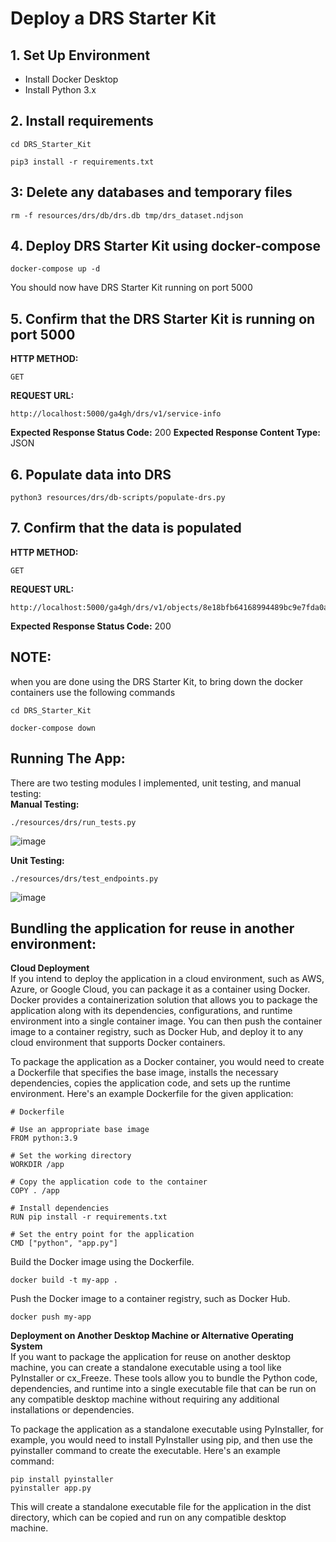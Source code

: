 # Deploy a DRS Starter Kit

## 1. Set Up Environment
- Install Docker Desktop
- Install Python 3.x

## 2. Install requirements
```
cd DRS_Starter_Kit
```
```
pip3 install -r requirements.txt
```

## 3: Delete any databases and temporary files
```
rm -f resources/drs/db/drs.db tmp/drs_dataset.ndjson
```

## 4. Deploy DRS Starter Kit using docker-compose
```
docker-compose up -d
```
You should now have DRS Starter Kit running on port 5000


## 5. Confirm that the DRS Starter Kit is running on port 5000 
**HTTP METHOD:**
```
GET
```
**REQUEST URL:**
```
http://localhost:5000/ga4gh/drs/v1/service-info
```
**Expected Response Status Code:** 200
**Expected Response Content Type:** JSON

## 6. Populate data into DRS
```
python3 resources/drs/db-scripts/populate-drs.py
```

## 7. Confirm that the data is populated
**HTTP METHOD:**
```
GET
```
**REQUEST URL:**
```
http://localhost:5000/ga4gh/drs/v1/objects/8e18bfb64168994489bc9e7fda0acd4f
```
**Expected Response Status Code:** 200

## NOTE: 
when you are done using the DRS Starter Kit, to bring down the docker containers use the following commands
```
cd DRS_Starter_Kit
```
```
docker-compose down
```
## Running The App:
There are two testing modules I implemented, unit testing, and manual testing: <br>
**Manual Testing:** 
```
./resources/drs/run_tests.py
```
![image](https://user-images.githubusercontent.com/63073172/231483753-3f3588ef-2a2f-40e1-8928-f41dc0ddad94.png)

**Unit Testing:**
```
./resources/drs/test_endpoints.py
```
![image](https://user-images.githubusercontent.com/63073172/231477500-01f856ab-07c1-4096-bb05-9e5a1c876d7f.png)

## Bundling the application for reuse in another environment:
**Cloud Deployment** <br>
If you intend to deploy the application in a cloud environment, such as AWS, Azure, or Google Cloud, you can package it as a container using Docker. Docker provides a containerization solution that allows you to package the application along with its dependencies, configurations, and runtime environment into a single container image. You can then push the container image to a container registry, such as Docker Hub, and deploy it to any cloud environment that supports Docker containers. <br>

To package the application as a Docker container, you would need to create a Dockerfile that specifies the base image, installs the necessary dependencies, copies the application code, and sets up the runtime environment. Here's an example Dockerfile for the given application: <br>

```
# Dockerfile

# Use an appropriate base image
FROM python:3.9

# Set the working directory
WORKDIR /app

# Copy the application code to the container
COPY . /app

# Install dependencies
RUN pip install -r requirements.txt

# Set the entry point for the application
CMD ["python", "app.py"]
```
Build the Docker image using the Dockerfile.
```
docker build -t my-app .
```

Push the Docker image to a container registry, such as Docker Hub.
```
docker push my-app
```

**Deployment on Another Desktop Machine or Alternative Operating System** <br>
If you want to package the application for reuse on another desktop machine, you can create a standalone executable using a tool like PyInstaller or cx_Freeze. These tools allow you to bundle the Python code, dependencies, and runtime into a single executable file that can be run on any compatible desktop machine without requiring any additional installations or dependencies. <br>

To package the application as a standalone executable using PyInstaller, for example, you would need to install PyInstaller using pip, and then use the pyinstaller command to create the executable. Here's an example command: <br>

```
pip install pyinstaller
pyinstaller app.py
```
This will create a standalone executable file for the application in the dist directory, which can be copied and run on any compatible desktop machine.
